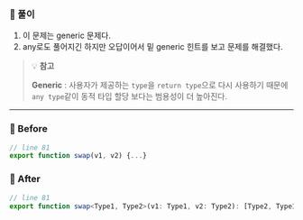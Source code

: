 ### 📝 풀이
1. 이 문제는 generic 문제다.
2. any로도 풀어지긴 하지만 오답이어서 밑 generic 힌트를 보고 문제를 해결했다.


> 💡 **참고**
> 
> **Generic** : 사용자가 제공하는 `type`을 `return type`으로 다시 사용하기 때문에 `any type`같이 동적 타입 할당 보다는 범용성이 더 높아진다.
---

### 🐤 Before
```ts
// line 81
export function swap(v1, v2) {...}
```

### 🐔 After
```ts
// line 81
export function swap<Type1, Type2>(v1: Type1, v2: Type2): [Type2, Type1] {...}
```